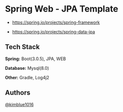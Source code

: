 
# Spring Web - JPA Template

- https://spring.io/projects/spring-framework

- https://spring.io/projects/spring-data-jpa


## Tech Stack

**Spring:** Boot(3.0.5), JPA, WEB

**Database:** Mysql(8.0)

**Other:** Gradle, Log4j2


## Authors

[@kimblue1016](https://www.github.com/kimblue1016)

